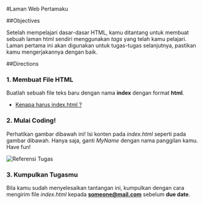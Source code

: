 #Laman Web Pertamaku

##Objectives

Setelah mempelajari dasar-dasar HTML, kamu ditantang untuk membuat sebuah laman html sendiri menggunakan *tags* yang telah kamu pelajari. Laman pertama ini akan digunakan untuk tugas-tugas selanjutnya, pastikan kamu mengerjakannya dengan baik.

##Directions

### 1. Membuat File HTML

Buatlah sebuah file teks baru dengan nama **index** dengan format **html**.

 - [Kenapa harus index.html ?](https://www.quora.com/Why-is-the-default-html-file-called-index-html)

### 2. Mulai Coding!

Perhatikan gambar dibawah ini! Isi konten pada *index.html* seperti pada gambar dibawah. Hanya saja, ganti *MyName* dengan nama panggilan kamu. Have fun!

![Referensi Tugas](/assets/phase0-week1-monday.png)

### 3. Kumpulkan Tugasmu

Bila kamu sudah menyelesaikan tantangan ini, kumpulkan dengan cara mengirim file *index.html* kepada **someone@mail.com** sebelum **due date**. 



